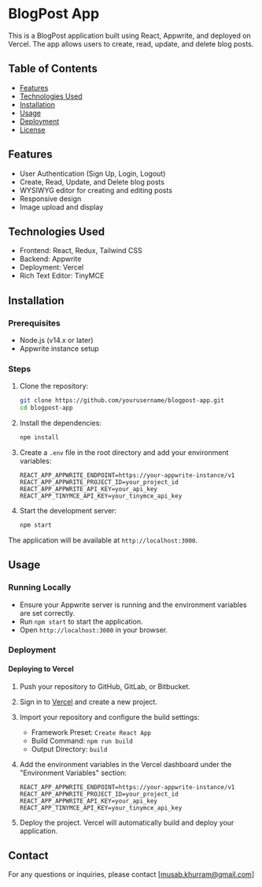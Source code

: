 # BlogPost App

This is a BlogPost application built using React, Appwrite, and deployed on Vercel. The app allows users to create, read, update, and delete blog posts.

## Table of Contents

- [Features](#features)
- [Technologies Used](#technologies-used)
- [Installation](#installation)
- [Usage](#usage)
- [Deployment](#deployment)
- [License](#license)

## Features

- User Authentication (Sign Up, Login, Logout)
- Create, Read, Update, and Delete blog posts
- WYSIWYG editor for creating and editing posts
- Responsive design
- Image upload and display

## Technologies Used

- Frontend: React, Redux, Tailwind CSS
- Backend: Appwrite
- Deployment: Vercel
- Rich Text Editor: TinyMCE

## Installation

### Prerequisites

- Node.js (v14.x or later)
- Appwrite instance setup

### Steps

1. Clone the repository:

    ```bash
    git clone https://github.com/yourusername/blogpost-app.git
    cd blogpost-app
    ```

2. Install the dependencies:

    ```bash
    npm install
    ```

3. Create a `.env` file in the root directory and add your environment variables:

    ```plaintext
    REACT_APP_APPWRITE_ENDPOINT=https://your-appwrite-instance/v1
    REACT_APP_APPWRITE_PROJECT_ID=your_project_id
    REACT_APP_APPWRITE_API_KEY=your_api_key
    REACT_APP_TINYMCE_API_KEY=your_tinymce_api_key
    ```

4. Start the development server:

    ```bash
    npm start
    ```

The application will be available at `http://localhost:3000`.

## Usage

### Running Locally

- Ensure your Appwrite server is running and the environment variables are set correctly.
- Run `npm start` to start the application.
- Open `http://localhost:3000` in your browser.

### Deployment

#### Deploying to Vercel

1. Push your repository to GitHub, GitLab, or Bitbucket.
2. Sign in to [Vercel](https://vercel.com) and create a new project.
3. Import your repository and configure the build settings:

    - Framework Preset: `Create React App`
    - Build Command: `npm run build`
    - Output Directory: `build`

4. Add the environment variables in the Vercel dashboard under the "Environment Variables" section:

    ```plaintext
    REACT_APP_APPWRITE_ENDPOINT=https://your-appwrite-instance/v1
    REACT_APP_APPWRITE_PROJECT_ID=your_project_id
    REACT_APP_APPWRITE_API_KEY=your_api_key
    REACT_APP_TINYMCE_API_KEY=your_tinymce_api_key
    ```

5. Deploy the project. Vercel will automatically build and deploy your application.


## Contact

For any questions or inquiries, please contact [musab.khurram@gmail.com]
